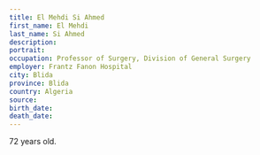 ```yaml
---
title: El Mehdi Si Ahmed
first_name: El Mehdi
last_name: Si Ahmed
description: 
portrait: 
occupation: Professor of Surgery, Division of General Surgery
employer: Frantz Fanon Hospital
city: Blida
province: Blida
country: Algeria
source: 
birth_date: 
death_date: 
---
```


72 years old.